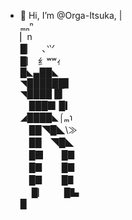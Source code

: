 - 👋 Hi, I’m @Orga-Itsuka,
   |  
 ₘₙⁿ  
▏n  
█▏　､⺍  
█▏ ⺰ʷʷｨ  
█◣▄██◣  
◥██████▋  
  ◥████ █▎  
  　███▉ █▎  
  ◢████◣⌠ₘ℩  
  　██◥█◣\≫  
  　██　◥█◣  
  　█▉　　█▊  
  　█▊　　█▊  
  　█▊　　█▋  
　  █▏　　█▙  
    █ 


